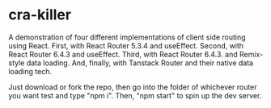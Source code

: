 # cra-killer
A demonstration of four different implementations of client side routing using React. First, with React Router 5.3.4 and useEffect. Second, with React Router 6.4.3 and useEffect. Third, with React Router 6.4.3. and Remix-style data loading. And, finally, with Tanstack Router and their native data loading tech.

Just download or fork the repo, then go into the folder of whichever router you want test and type "npm i". Then, "npm start" to spin up the dev server.
